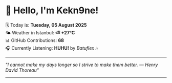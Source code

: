 # 👋 Hello, I'm Kekn9ne!

🗓️ Today is: **Tuesday, 05 August 2025**  
🌤️ Weather in Istanbul: **⛅️  +27°C**  
📊 GitHub Contributions: **68**  
🎧 Currently Listening: **HUHU!** by *Batuflex* 🎶

---

_"I cannot make my days longer so I strive to make them better. — *Henry David Thoreau*"_

---
